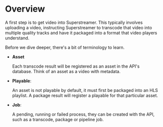 # Overview

A first step is to get video into Superstreamer. This typically involves uploading a video, instructing Superstreamer to transcode that video into multiple quality tracks and have it packaged into a format that video players understand.

Before we dive deeper, there's a bit of terminology to learn.

- **Asset**
  
  Each transcode result will be registered as an asset in the API's database. Think of an asset as a video with metadata.

- **Playable**: 

  An asset is not playable by default, it must first be packaged into an HLS playlist. A package result will register a playable for that particular asset.

- **Job**:

  A pending, running or failed process, they can be created with the API, such as a transcode, package or pipeline job.

